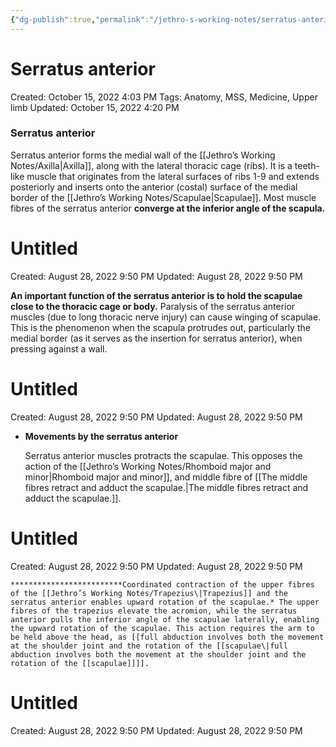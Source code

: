 ```yaml
---
{"dg-publish":true,"permalink":"/jethro-s-working-notes/serratus-anterior/","dgPassFrontmatter":true}
---
```



# Serratus anterior

Created: October 15, 2022 4:03 PM
Tags: Anatomy, MSS, Medicine, Upper limb
Updated: October 15, 2022 4:20 PM

### Serratus anterior

Serratus anterior forms the medial wall of the [[Jethro’s Working Notes/Axilla\|Axilla]], along with the lateral thoracic cage (ribs). It is a teeth-like muscle that originates from the lateral surfaces of ribs 1-9 and extends posteriorly and inserts onto the anterior (costal) surface of the medial border of the [[Jethro’s Working Notes/Scapulae\|Scapulae]]. Most muscle fibres of the serratus anterior **********************************************converge at the inferior angle of the scapula.**********************************************


<div class="transclusion internal-embed is-loaded"><div class="markdown-embed">





# Untitled

Created: August 28, 2022 9:50 PM
Updated: August 28, 2022 9:50 PM

</div></div>


******************************An important function of the serratus anterior is to hold the scapulae close to the thoracic cage or body.****************************** Paralysis of the serratus anterior muscles (due to long thoracic nerve injury) can cause winging of scapulae. This is the phenomenon when the scapula protrudes out, particularly the medial border (as it serves as the insertion for serratus anterior), when pressing against a wall.


<div class="transclusion internal-embed is-loaded"><div class="markdown-embed">





# Untitled

Created: August 28, 2022 9:50 PM
Updated: August 28, 2022 9:50 PM

</div></div>


- **************************************************************************Movements by the serratus anterior**************************************************************************
    
    Serratus anterior muscles protracts the scapulae. This opposes the action of the [[Jethro’s Working Notes/Rhomboid major and minor\|Rhomboid major and minor]], and middle fibre of [[The middle fibres retract and adduct the scapulae.\|The middle fibres retract and adduct the scapulae.]].
    
    
<div class="transclusion internal-embed is-loaded"><div class="markdown-embed">





# Untitled

Created: August 28, 2022 9:50 PM
Updated: August 28, 2022 9:50 PM

</div></div>

    
    *************************Coordinated contraction of the upper fibres of the [[Jethro’s Working Notes/Trapezius\|Trapezius]] and the serratus anterior enables upward rotation of the scapulae.* The upper fibres of the trapezius elevate the acromion, while the serratus anterior pulls the inferior angle of the scapulae laterally, enabling the upward rotation of the scapulae. This action requires the arm to be held above the head, as [[full abduction involves both the movement at the shoulder joint and the rotation of the [[scapulae\|full abduction involves both the movement at the shoulder joint and the rotation of the [[scapulae]]]].
    
    
<div class="transclusion internal-embed is-loaded"><div class="markdown-embed">





# Untitled

Created: August 28, 2022 9:50 PM
Updated: August 28, 2022 9:50 PM

</div></div>
